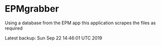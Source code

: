 # EPMgrabber
Using a database from the EPM app this application scrapes the files as required


Latest backup: Sun Sep 22 14:46:01 UTC 2019
